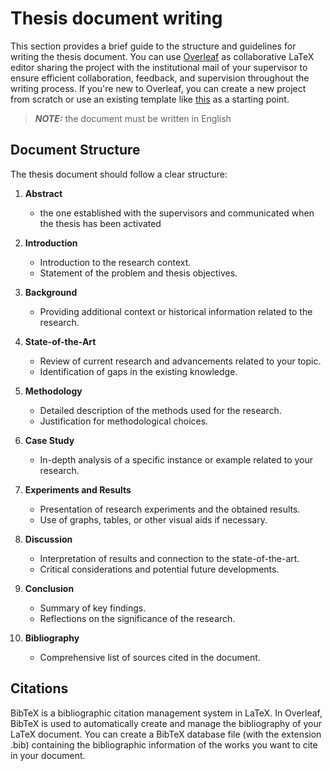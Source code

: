# **Thesis document writing**
This section provides a brief guide to the structure and guidelines for writing the thesis document. You can use [Overleaf](https://www.overleaf.com/) as collaborative LaTeX editor sharing the project with the institutional mail of your supervisor to ensure efficient collaboration, feedback, and supervision throughout the writing process. If you're new to Overleaf, you can create a new project from scratch or use an existing template like [this](https://www.overleaf.com/latex/templates/template-tesi-universita-di-pisa/xwjmznxbtszd) as a starting point. 

> **_NOTE:_** the document must be written in English

## **Document Structure**
The thesis document should follow a clear structure:

1. **Abstract**
   - the one established with the supervisors and communicated when the thesis has been activated

2. **Introduction**
   - Introduction to the research context.
   - Statement of the problem and thesis objectives.

3. **Background**
   - Providing additional context or historical information related to the research.

4. **State-of-the-Art**
   - Review of current research and advancements related to your topic.
   - Identification of gaps in the existing knowledge.

5. **Methodology**
   - Detailed description of the methods used for the research.
   - Justification for methodological choices.

6. **Case Study**
   - In-depth analysis of a specific instance or example related to your research.

7. **Experiments and Results**
   - Presentation of research experiments and the obtained results.
   - Use of graphs, tables, or other visual aids if necessary.

8. **Discussion**
   - Interpretation of results and connection to the state-of-the-art.
   - Critical considerations and potential future developments.

9. **Conclusion**
   - Summary of key findings.
   - Reflections on the significance of the research.

10. **Bibliography**
    - Comprehensive list of sources cited in the document.

## **Citations**
BibTeX is a bibliographic citation management system in LaTeX. In Overleaf, BibTeX is used to automatically create and manage the bibliography of your LaTeX document. You can create a BibTeX database file (with the extension .bib) containing the bibliographic information of the works you want to cite in your document.
